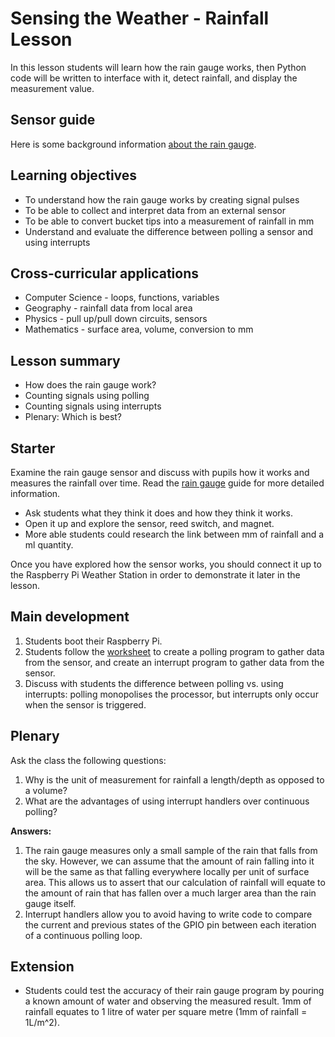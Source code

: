 #  Sensing the Weather - Rainfall Lesson

In this lesson students will learn how the rain gauge works, then Python code will be written to interface with it, detect rainfall, and display the measurement value.

## Sensor guide

Here is some background information [about the rain gauge](../guides/rain_gauge.md).

## Learning objectives

- To understand how the rain gauge works by creating signal pulses
- To be able to collect and interpret data from an external sensor
- To be able to convert bucket tips into a measurement of rainfall in mm
- Understand and evaluate the difference between polling a sensor and using interrupts

## Cross-curricular applications

- Computer Science - loops, functions, variables
- Geography - rainfall data from local area
- Physics - pull up/pull down circuits, sensors
- Mathematics - surface area, volume, conversion to mm


## Lesson summary

- How does the rain gauge work?
- Counting signals using polling
- Counting signals using interrupts
- Plenary: Which is best?

## Starter

Examine the rain gauge sensor and discuss with pupils how it works and measures the rainfall over time. Read the [rain gauge](about.md) guide for more detailed information.

- Ask students what they think it does and how they think it works.
- Open it up and explore the sensor, reed switch, and magnet.
- More able students could research the link between mm of rainfall and a ml quantity.

Once you have explored how the sensor works, you should connect it up to the Raspberry Pi Weather Station in order to demonstrate it later in the lesson.

## Main development

1. Students boot their Raspberry Pi.
1. Students follow the [worksheet](worksheet.md) to create a polling program to gather data from the sensor, and create an interrupt program to gather data from the sensor.
1. Discuss with students the difference between polling vs. using interrupts: polling monopolises the processor, but interrupts only occur when the sensor is triggered.

## Plenary

Ask the class the following questions:

1. Why is the unit of measurement for rainfall a length/depth as opposed to a volume?
1. What are the advantages of using interrupt handlers over continuous polling?

**Answers:**

1. The rain gauge measures only a small sample of the rain that falls from the sky. However, we can assume that the amount of rain falling into it will be the same as that falling everywhere locally per unit of surface area. This allows us to assert that our calculation of rainfall will equate to the amount of rain that has fallen over a much larger area than the rain gauge itself.
1. Interrupt handlers allow you to avoid having to write code to compare the current and previous states of the GPIO pin between each iteration of a continuous polling loop.


## Extension

- Students could test the accuracy of their rain gauge program by pouring a known amount of water and observing the measured result. 1mm of rainfall equates to 1 litre of water per square metre (1mm of rainfall = 1L/m^2).
